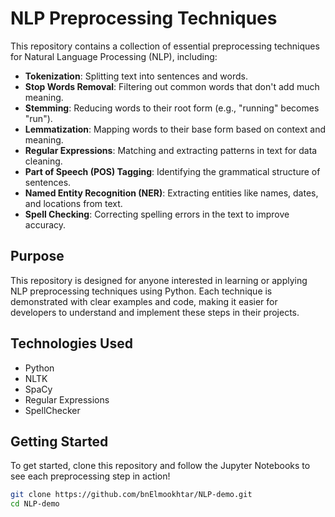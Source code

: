 # NLP Preprocessing Techniques

This repository contains a collection of essential preprocessing techniques for Natural Language Processing (NLP), including:

- **Tokenization**: Splitting text into sentences and words.
- **Stop Words Removal**: Filtering out common words that don't add much meaning.
- **Stemming**: Reducing words to their root form (e.g., "running" becomes "run").
- **Lemmatization**: Mapping words to their base form based on context and meaning.
- **Regular Expressions**: Matching and extracting patterns in text for data cleaning.
- **Part of Speech (POS) Tagging**: Identifying the grammatical structure of sentences.
- **Named Entity Recognition (NER)**: Extracting entities like names, dates, and locations from text.
- **Spell Checking**: Correcting spelling errors in the text to improve accuracy.

## Purpose

This repository is designed for anyone interested in learning or applying NLP preprocessing techniques using Python. Each technique is demonstrated with clear examples and code, making it easier for developers to understand and implement these steps in their projects.

## Technologies Used

- Python
- NLTK
- SpaCy
- Regular Expressions
- SpellChecker

## Getting Started

To get started, clone this repository and follow the Jupyter Notebooks to see each preprocessing step in action!

```bash
git clone https://github.com/bnElmookhtar/NLP-demo.git
cd NLP-demo
